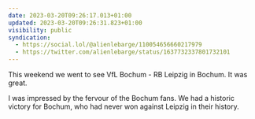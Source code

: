 ```yaml
---
date: 2023-03-20T09:26:17.013+01:00
updated: 2023-03-20T09:26:31.823+01:00
visibility: public
syndication:
  - https://social.lol/@alienlebarge/110054656660217979
  - https://twitter.com/alienlebarge/status/1637732337801732101
---
```

This weekend we went to see VfL Bochum - RB Leipzig in Bochum. It was great.

I was impressed by the fervour of the Bochum fans. We had a historic victory for Bochum, who had never won against Leipzig in their history.
